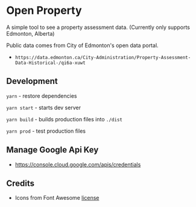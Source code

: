 # Open Property

A simple tool to see a property assessment data. (Currently only supports Edmonton, Alberta)

Public data comes from City of Edmonton's open data portal.

- `https://data.edmonton.ca/City-Administration/Property-Assessment-Data-Historical-/qi6a-xuwt`

## Development

`yarn` - restore dependencies

`yarn start` - starts dev server

`yarn build` - builds production files into `./dist`

`yarn prod` - test production files

## Manage Google Api Key

- https://console.cloud.google.com/apis/credentials

## Credits

- Icons from Font Awesome [license](https://fontawesome.com/license)
